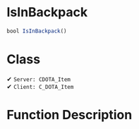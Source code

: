# IsInBackpack
```js
bool IsInBackpack()
```
# Class
✔ `Server: CDOTA_Item`  
✔ `Client: C_DOTA_Item`  

# Function Description

